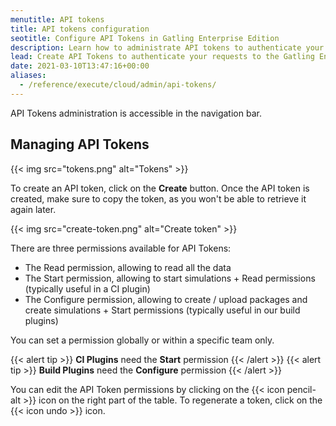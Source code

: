 ```yaml
---
menutitle: API tokens
title: API tokens configuration
seotitle: Configure API Tokens in Gatling Enterprise Edition
description: Learn how to administrate API tokens to authenticate your requests to the Gatling Enterprise Edition public API.
lead: Create API Tokens to authenticate your requests to the Gatling Enterprise Edition public API.
date: 2021-03-10T13:47:16+00:00
aliases:
  - /reference/execute/cloud/admin/api-tokens/
---
```


API Tokens administration is accessible in the navigation bar.

## Managing API Tokens

{{< img src="tokens.png" alt="Tokens" >}}

To create an API token, click on the **Create** button.
Once the API token is created, make sure to copy the token, as you won't be able to retrieve it again later.

{{< img src="create-token.png" alt="Create token" >}}

There are three permissions available for API Tokens:

- The Read permission, allowing to read all the data
- The Start permission, allowing to start simulations + Read permissions (typically useful in a CI plugin)
- The Configure permission, allowing to create / upload packages and create simulations + Start permissions (typically useful in our build plugins)

You can set a permission globally or within a specific team only.

{{< alert tip >}}
**CI Plugins** need the **Start** permission
{{< /alert >}}
{{< alert tip >}}
**Build Plugins** need the **Configure** permission
{{< /alert >}}

You can edit the API Token permissions by clicking on the {{< icon pencil-alt >}} icon on the right part of the table. 
To regenerate a token, click on the {{< icon undo >}} icon.
